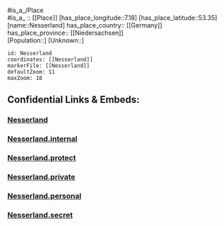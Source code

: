 ﻿---
location: [53.35,7.18] 
mapzoom: [7,12] 
mapmarker: city 
type: City
tags:
- geo/City


SpocWebEntityId: 32785
isDeleted: false
confidential: public

---
#is_a_/Place  
#is_a_ :: [[Place]] 
[has_place_longitude::7.18] 
[has_place_latitude::53.35] 
[name::Nesserland] 
has_place_country:: [[Germany]]  
has_place_province:: [[Niedersachsen]]  
[Population::] 
[Unknown::] 


```leaflet
id: Nesserland
coordinates: [[Nesserland]] 
markerFile: [[Nesserland]] 
defaultZoom: 11 
maxZoom: 18
```


## Confidential Links & Embeds: 

### [Nesserland](/_public/Earth/Continent/Europe/Europe~Central/Germany/Germany~West/Niedersachsen/counties~Niedersachsen/Emden/Cities~Emden/Nesserland.md) 

### [Nesserland.internal](/_internal/Earth/Continent/Europe/Europe~Central/Germany/Germany~West/Niedersachsen/counties~Niedersachsen/Emden/Cities~Emden/Nesserland.internal.md) 

### [Nesserland.protect](/_protect/Earth/Continent/Europe/Europe~Central/Germany/Germany~West/Niedersachsen/counties~Niedersachsen/Emden/Cities~Emden/Nesserland.protect.md) 

### [Nesserland.private](/_private/Earth/Continent/Europe/Europe~Central/Germany/Germany~West/Niedersachsen/counties~Niedersachsen/Emden/Cities~Emden/Nesserland.private.md) 

### [Nesserland.personal](/_personal/Earth/Continent/Europe/Europe~Central/Germany/Germany~West/Niedersachsen/counties~Niedersachsen/Emden/Cities~Emden/Nesserland.personal.md) 

### [Nesserland.secret](/_secret/Earth/Continent/Europe/Europe~Central/Germany/Germany~West/Niedersachsen/counties~Niedersachsen/Emden/Cities~Emden/Nesserland.secret.md) 
